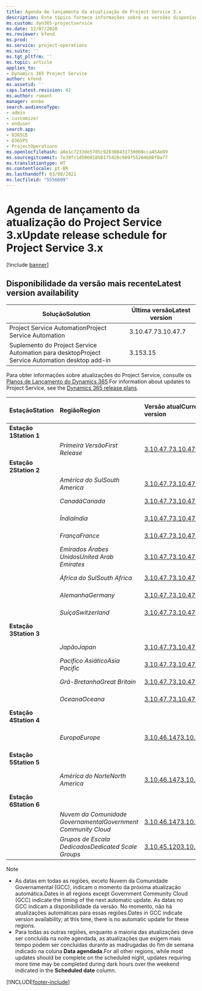 ```yaml
---
title: Agenda de lançamento da atualização do Project Service 3.x
description: Este tópico fornece informações sobre as versões disponíveis e futuras do Dynamics 365 Project Service Automation.
ms.custom: dyn365-projectservice
ms.date: 12/07/2020
ms.reviewer: kfend
ms.prod: ''
ms.service: project-operations
ms.suite: ''
ms.tgt_pltfrm: ''
ms.topic: article
applies_to:
- Dynamics 365 Project Service
author: kfend
ms.assetid: ''
caps.latest.revision: 42
ms.author: rumant
manager: annbe
search.audienceType:
- admin
- customizer
- enduser
search.app:
- D365CE
- D365PS
- ProjectOperations
ms.openlocfilehash: a8e1c7233de5705c928308431738060cca454e89
ms.sourcegitcommit: 7e39fc1d50681850175428c909755204b08f0a77
ms.translationtype: HT
ms.contentlocale: pt-BR
ms.lasthandoff: 03/08/2021
ms.locfileid: "5556609"
---
```

# <a name="update-release-schedule-for-project-service-3x"></a><span data-ttu-id="48e79-103">Agenda de lançamento da atualização do Project Service 3.x</span><span class="sxs-lookup"><span data-stu-id="48e79-103">Update release schedule for Project Service 3.x</span></span>

[!include [banner](../includes/psa-now-project-operations.md)]

## <a name="latest-version-availability"></a><span data-ttu-id="48e79-104">Disponibilidade da versão mais recente</span><span class="sxs-lookup"><span data-stu-id="48e79-104">Latest version availability</span></span>

| <span data-ttu-id="48e79-105">Solução</span><span class="sxs-lookup"><span data-stu-id="48e79-105">Solution</span></span>  | <span data-ttu-id="48e79-106">Última versão</span><span class="sxs-lookup"><span data-stu-id="48e79-106">Latest version</span></span> |
|-------|----|
| <span data-ttu-id="48e79-107">Project Service Automation</span><span class="sxs-lookup"><span data-stu-id="48e79-107">Project Service Automation</span></span>    | <span data-ttu-id="48e79-108">3.10.47.7</span><span class="sxs-lookup"><span data-stu-id="48e79-108">3.10.47.7</span></span> |
| <span data-ttu-id="48e79-109">Suplemento do Project Service Automation para desktop</span><span class="sxs-lookup"><span data-stu-id="48e79-109">Project Service Automation desktop add-in</span></span>                | <span data-ttu-id="48e79-110">3.15</span><span class="sxs-lookup"><span data-stu-id="48e79-110">3.15</span></span>          |

<span data-ttu-id="48e79-111">Para obter informações sobre atualizações do Project Service, consulte os [Planos de Lançamento do Dynamics 365](https://docs.microsoft.com/dynamics365/release-plans/).</span><span class="sxs-lookup"><span data-stu-id="48e79-111">For information about updates to Project Service, see the [Dynamics 365 release plans](https://docs.microsoft.com/dynamics365/release-plans/).</span></span> 

| <span data-ttu-id="48e79-112">Estação</span><span class="sxs-lookup"><span data-stu-id="48e79-112">Station</span></span>  | <span data-ttu-id="48e79-113">Região</span><span class="sxs-lookup"><span data-stu-id="48e79-113">Region</span></span> | <span data-ttu-id="48e79-114">Versão atual</span><span class="sxs-lookup"><span data-stu-id="48e79-114">Current version</span></span> | <span data-ttu-id="48e79-115">Próxima versão</span><span class="sxs-lookup"><span data-stu-id="48e79-115">Next version</span></span> |  <span data-ttu-id="48e79-116">Data agendada</span><span class="sxs-lookup"><span data-stu-id="48e79-116">Scheduled date</span></span>
| :---   | :---   | :---   | :---   |:---   |         
|<span data-ttu-id="48e79-117"><strong>Estação 1</strong></span><span class="sxs-lookup"><span data-stu-id="48e79-117"><strong>Station 1</strong></span></span> | |  |  | |
| | <span data-ttu-id="48e79-118"><i>Primeira Versão</i></span><span class="sxs-lookup"><span data-stu-id="48e79-118"><i>First Release</i></span></span> | [<span data-ttu-id="48e79-119">3.10.47.7</span><span class="sxs-lookup"><span data-stu-id="48e79-119">3.10.47.7</span></span>](whats-new-ur-29.md) | <span data-ttu-id="48e79-120">TBD</span><span class="sxs-lookup"><span data-stu-id="48e79-120">TBD</span></span> | <span data-ttu-id="48e79-121">2 de abril de 2021</span><span class="sxs-lookup"><span data-stu-id="48e79-121">April 2, 2021</span></span>
|<span data-ttu-id="48e79-122"><strong>Estação 2</strong></span><span class="sxs-lookup"><span data-stu-id="48e79-122"><strong>Station 2</strong></span></span> | |  |  | |
| | <span data-ttu-id="48e79-123"><i>América do Sul</i></span><span class="sxs-lookup"><span data-stu-id="48e79-123"><i>South America</i></span></span> | [<span data-ttu-id="48e79-124">3.10.47.7</span><span class="sxs-lookup"><span data-stu-id="48e79-124">3.10.47.7</span></span>](whats-new-ur-29.md) | <span data-ttu-id="48e79-125">TBD</span><span class="sxs-lookup"><span data-stu-id="48e79-125">TBD</span></span> | <span data-ttu-id="48e79-126">2 de abril de 2021</span><span class="sxs-lookup"><span data-stu-id="48e79-126">April 2, 2021</span></span>
| | <span data-ttu-id="48e79-127"><i>Canadá</i></span><span class="sxs-lookup"><span data-stu-id="48e79-127"><i>Canada</i></span></span> | [<span data-ttu-id="48e79-128">3.10.47.7</span><span class="sxs-lookup"><span data-stu-id="48e79-128">3.10.47.7</span></span>](whats-new-ur-29.md) | <span data-ttu-id="48e79-129">TBD</span><span class="sxs-lookup"><span data-stu-id="48e79-129">TBD</span></span> | <span data-ttu-id="48e79-130">2 de abril de 2021</span><span class="sxs-lookup"><span data-stu-id="48e79-130">April 2, 2021</span></span>
| | <span data-ttu-id="48e79-131"><i>Índia</i></span><span class="sxs-lookup"><span data-stu-id="48e79-131"><i>India</i></span></span> | [<span data-ttu-id="48e79-132">3.10.47.7</span><span class="sxs-lookup"><span data-stu-id="48e79-132">3.10.47.7</span></span>](whats-new-ur-29.md) | <span data-ttu-id="48e79-133">TBD</span><span class="sxs-lookup"><span data-stu-id="48e79-133">TBD</span></span> | <span data-ttu-id="48e79-134">2 de abril de 2021</span><span class="sxs-lookup"><span data-stu-id="48e79-134">April 2, 2021</span></span>
| | <span data-ttu-id="48e79-135"><i>França</i></span><span class="sxs-lookup"><span data-stu-id="48e79-135"><i>France</i></span></span> | [<span data-ttu-id="48e79-136">3.10.47.7</span><span class="sxs-lookup"><span data-stu-id="48e79-136">3.10.47.7</span></span>](whats-new-ur-29.md) | <span data-ttu-id="48e79-137">TBD</span><span class="sxs-lookup"><span data-stu-id="48e79-137">TBD</span></span> | <span data-ttu-id="48e79-138">2 de abril de 2021</span><span class="sxs-lookup"><span data-stu-id="48e79-138">April 2, 2021</span></span>
| | <span data-ttu-id="48e79-139"><i>Emirados Árabes Unidos</i></span><span class="sxs-lookup"><span data-stu-id="48e79-139"><i>United Arab Emirates</i></span></span> | [<span data-ttu-id="48e79-140">3.10.47.7</span><span class="sxs-lookup"><span data-stu-id="48e79-140">3.10.47.7</span></span>](whats-new-ur-29.md) | <span data-ttu-id="48e79-141">TBD</span><span class="sxs-lookup"><span data-stu-id="48e79-141">TBD</span></span> | <span data-ttu-id="48e79-142">2 de abril de 2021</span><span class="sxs-lookup"><span data-stu-id="48e79-142">April 2, 2021</span></span>
| | <span data-ttu-id="48e79-143"><i>África do Sul</i></span><span class="sxs-lookup"><span data-stu-id="48e79-143"><i>South Africa</i></span></span> | [<span data-ttu-id="48e79-144">3.10.47.7</span><span class="sxs-lookup"><span data-stu-id="48e79-144">3.10.47.7</span></span>](whats-new-ur-29.md) | <span data-ttu-id="48e79-145">TBD</span><span class="sxs-lookup"><span data-stu-id="48e79-145">TBD</span></span> | <span data-ttu-id="48e79-146">2 de abril de 2021</span><span class="sxs-lookup"><span data-stu-id="48e79-146">April 2, 2021</span></span>
| | <span data-ttu-id="48e79-147"><i>Alemanha</i></span><span class="sxs-lookup"><span data-stu-id="48e79-147"><i>Germany</i></span></span> | [<span data-ttu-id="48e79-148">3.10.47.7</span><span class="sxs-lookup"><span data-stu-id="48e79-148">3.10.47.7</span></span>](whats-new-ur-29.md) | <span data-ttu-id="48e79-149">TBD</span><span class="sxs-lookup"><span data-stu-id="48e79-149">TBD</span></span> | <span data-ttu-id="48e79-150">2 de abril de 2021</span><span class="sxs-lookup"><span data-stu-id="48e79-150">April 2, 2021</span></span>
| | <span data-ttu-id="48e79-151"><i>Suíça</i></span><span class="sxs-lookup"><span data-stu-id="48e79-151"><i>Switzerland</i></span></span> | [<span data-ttu-id="48e79-152">3.10.47.7</span><span class="sxs-lookup"><span data-stu-id="48e79-152">3.10.47.7</span></span>](whats-new-ur-29.md) | <span data-ttu-id="48e79-153">TBD</span><span class="sxs-lookup"><span data-stu-id="48e79-153">TBD</span></span> | <span data-ttu-id="48e79-154">2 de abril de 2021</span><span class="sxs-lookup"><span data-stu-id="48e79-154">April 2, 2021</span></span>
|<span data-ttu-id="48e79-155"><strong>Estação 3</strong></span><span class="sxs-lookup"><span data-stu-id="48e79-155"><strong>Station 3</strong></span></span> | |  |  | |
| | <span data-ttu-id="48e79-156"><i>Japão</i></span><span class="sxs-lookup"><span data-stu-id="48e79-156"><i>Japan</i></span></span> | [<span data-ttu-id="48e79-157">3.10.47.7</span><span class="sxs-lookup"><span data-stu-id="48e79-157">3.10.47.7</span></span>](whats-new-ur-29.md) | <span data-ttu-id="48e79-158">TBD</span><span class="sxs-lookup"><span data-stu-id="48e79-158">TBD</span></span> | <span data-ttu-id="48e79-159">9 de abril de 2021</span><span class="sxs-lookup"><span data-stu-id="48e79-159">April 9, 2021</span></span>
| | <span data-ttu-id="48e79-160"><i>Pacífico Asiático</i></span><span class="sxs-lookup"><span data-stu-id="48e79-160"><i>Asia Pacific</i></span></span> | [<span data-ttu-id="48e79-161">3.10.47.7</span><span class="sxs-lookup"><span data-stu-id="48e79-161">3.10.47.7</span></span>](whats-new-ur-29.md) | <span data-ttu-id="48e79-162">TBD</span><span class="sxs-lookup"><span data-stu-id="48e79-162">TBD</span></span> | <span data-ttu-id="48e79-163">9 de abril de 2021</span><span class="sxs-lookup"><span data-stu-id="48e79-163">April 9, 2021</span></span>
| | <span data-ttu-id="48e79-164"><i>Grã-Bretanha</i></span><span class="sxs-lookup"><span data-stu-id="48e79-164"><i>Great Britain</i></span></span> | [<span data-ttu-id="48e79-165">3.10.47.7</span><span class="sxs-lookup"><span data-stu-id="48e79-165">3.10.47.7</span></span>](whats-new-ur-29.md) | <span data-ttu-id="48e79-166">TBD</span><span class="sxs-lookup"><span data-stu-id="48e79-166">TBD</span></span> | <span data-ttu-id="48e79-167">9 de abril de 2021</span><span class="sxs-lookup"><span data-stu-id="48e79-167">April 9, 2021</span></span>
| | <span data-ttu-id="48e79-168"><i>Oceana</i></span><span class="sxs-lookup"><span data-stu-id="48e79-168"><i>Oceana</i></span></span> | [<span data-ttu-id="48e79-169">3.10.47.7</span><span class="sxs-lookup"><span data-stu-id="48e79-169">3.10.47.7</span></span>](whats-new-ur-29.md) | <span data-ttu-id="48e79-170">TBD</span><span class="sxs-lookup"><span data-stu-id="48e79-170">TBD</span></span> | <span data-ttu-id="48e79-171">9 de abril de 2021</span><span class="sxs-lookup"><span data-stu-id="48e79-171">April 9, 2021</span></span>
|<span data-ttu-id="48e79-172"><strong>Estação 4</strong></span><span class="sxs-lookup"><span data-stu-id="48e79-172"><strong>Station 4</strong></span></span> | |  |  | |
| | <span data-ttu-id="48e79-173"><i>Europa</i></span><span class="sxs-lookup"><span data-stu-id="48e79-173"><i>Europe</i></span></span> | [<span data-ttu-id="48e79-174">3.10.46.147</span><span class="sxs-lookup"><span data-stu-id="48e79-174">3.10.46.147</span></span>](whats-new-ur-28-6.md) | [<span data-ttu-id="48e79-175">3.10.47.7</span><span class="sxs-lookup"><span data-stu-id="48e79-175">3.10.47.7</span></span>](whats-new-ur-29.md) | <span data-ttu-id="48e79-176">12 de março de 2021</span><span class="sxs-lookup"><span data-stu-id="48e79-176">March 12, 2021</span></span>
|<span data-ttu-id="48e79-177"><strong>Estação 5</strong></span><span class="sxs-lookup"><span data-stu-id="48e79-177"><strong>Station 5</strong></span></span> | |  |  | |
| | <span data-ttu-id="48e79-178"><i>América do Norte</i></span><span class="sxs-lookup"><span data-stu-id="48e79-178"><i>North America</i></span></span> | [<span data-ttu-id="48e79-179">3.10.46.147</span><span class="sxs-lookup"><span data-stu-id="48e79-179">3.10.46.147</span></span>](whats-new-ur-28-6.md) | [<span data-ttu-id="48e79-180">3.10.47.7</span><span class="sxs-lookup"><span data-stu-id="48e79-180">3.10.47.7</span></span>](whats-new-ur-29.md) | <span data-ttu-id="48e79-181">19 de março de 2021</span><span class="sxs-lookup"><span data-stu-id="48e79-181">March 19, 2021</span></span>
|<span data-ttu-id="48e79-182"><strong>Estação 6</strong></span><span class="sxs-lookup"><span data-stu-id="48e79-182"><strong>Station 6</strong></span></span> | |  |  | |
| | <span data-ttu-id="48e79-183"><i>Nuvem da Comunidade Governamental</i></span><span class="sxs-lookup"><span data-stu-id="48e79-183"><i>Government Community Cloud</i></span></span> | [<span data-ttu-id="48e79-184">3.10.46.147</span><span class="sxs-lookup"><span data-stu-id="48e79-184">3.10.46.147</span></span>](whats-new-ur-28-6.md) | [<span data-ttu-id="48e79-185">3.10.47.7</span><span class="sxs-lookup"><span data-stu-id="48e79-185">3.10.47.7</span></span>](whats-new-ur-29.md) | <span data-ttu-id="48e79-186">19 de março de 2021</span><span class="sxs-lookup"><span data-stu-id="48e79-186">March 19, 2021</span></span>
| | <span data-ttu-id="48e79-187"><i>Grupos de Escala Dedicados</i></span><span class="sxs-lookup"><span data-stu-id="48e79-187"><i>Dedicated Scale Groups</i></span></span> | [<span data-ttu-id="48e79-188">3.10.45.120</span><span class="sxs-lookup"><span data-stu-id="48e79-188">3.10.45.120</span></span>](whats-new-ur-27-6.md) | [<span data-ttu-id="48e79-189">3.10.46.147</span><span class="sxs-lookup"><span data-stu-id="48e79-189">3.10.46.147</span></span>](whats-new-ur-28-6.md) | <span data-ttu-id="48e79-190">05 de março de 2021</span><span class="sxs-lookup"><span data-stu-id="48e79-190">March 05, 2021</span></span>

>[!Note]
> - <span data-ttu-id="48e79-191">As datas em todas as regiões, exceto Nuvem da Comunidade Governamental (GCC), indicam o momento da próxima atualização automática.</span><span class="sxs-lookup"><span data-stu-id="48e79-191">Dates in all regions except Government Community Cloud (GCC) indicate the timing of the next automatic update.</span></span> <span data-ttu-id="48e79-192">As datas no GCC indicam a disponibilidade da versão. No momento, não há atualizações automáticas para essas regiões.</span><span class="sxs-lookup"><span data-stu-id="48e79-192">Dates in GCC indicate version availability; at this time, there is no automatic update for these regions.</span></span>
> - <span data-ttu-id="48e79-193">Para todas as outras regiões, enquanto a maioria das atualizações deve ser concluída na noite agendada, as atualizações que exigem mais tempo podem ser concluídas durante as madrugadas do fim de semana indicado na coluna **Data agendada**.</span><span class="sxs-lookup"><span data-stu-id="48e79-193">For all other regions, while most updates should be complete on the scheduled night, updates requiring more time may be completed during dark hours over the weekend indicated in the **Scheduled date** column.</span></span>


[!INCLUDE[footer-include](../includes/footer-banner.md)]
